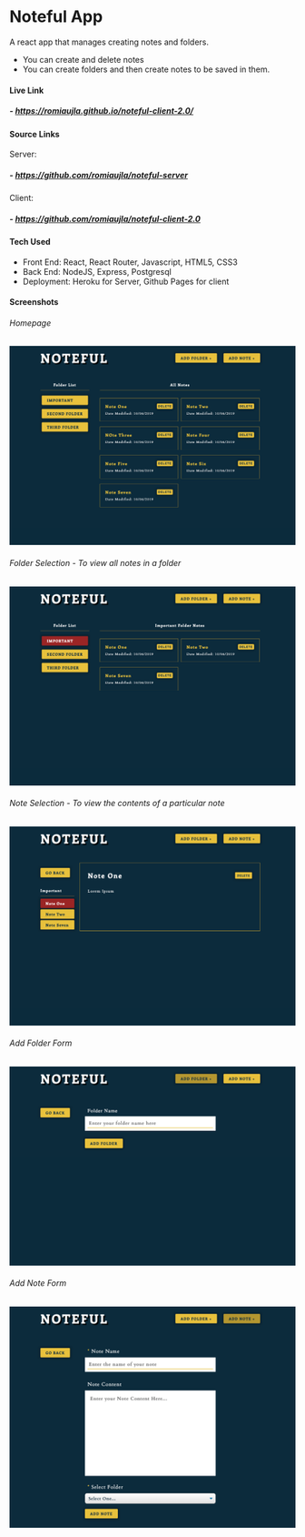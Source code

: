 # Noteful App
A react app that manages creating notes and folders.
- You can create and delete notes
- You can create folders and then create notes to be saved in them.

#### Live Link
##### - https://romiaujla.github.io/noteful-client-2.0/


#### Source Links
Server:
 ##### - https://github.com/romiaujla/noteful-server
Client:
 ##### - https://github.com/romiaujla/noteful-client-2.0



#### Tech Used
- Front End: React, React Router, Javascript, HTML5, CSS3
- Back End: NodeJS, Express, Postgresql
- Deployment: Heroku for Server, Github Pages for client



#### Screenshots
###### Homepage
![homepage](https://github.com/romiaujla/noteful-client-2.0/blob/master/screens/homepage.png)

###### Folder Selection - To view all notes in a folder
![view-notes](https://github.com/romiaujla/noteful-client-2.0/blob/master/screens/selected-folder.png)

###### Note Selection - To view the contents of a particular note
![view-contents](https://github.com/romiaujla/noteful-client-2.0/blob/master/screens/selected-note.png)

###### Add Folder Form
![add-folder](https://github.com/romiaujla/noteful-client-2.0/blob/master/screens/add-folder.png)

###### Add Note Form
![add-note](https://github.com/romiaujla/noteful-client-2.0/blob/master/screens/add-note.png)

